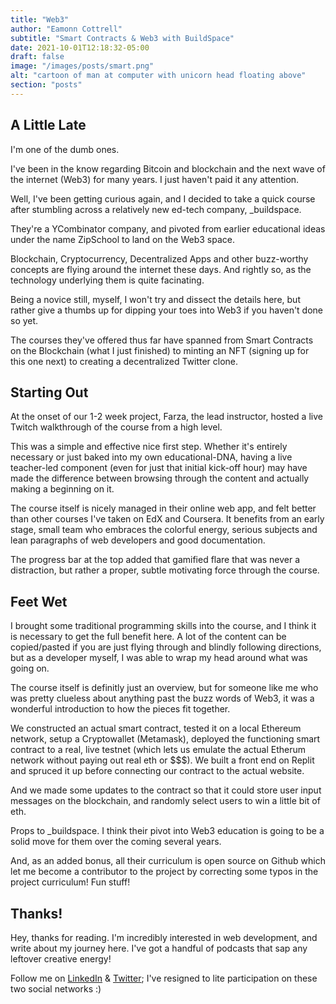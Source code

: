 ```yaml
---
title: "Web3"
author: "Eamonn Cottrell"
subtitle: "Smart Contracts & Web3 with BuildSpace"
date: 2021-10-01T12:18:32-05:00
draft: false
image: "/images/posts/smart.png"
alt: "cartoon of man at computer with unicorn head floating above"
section: "posts"
---
```


## A Little Late

I'm one of the dumb ones.

I've been in the know regarding Bitcoin and blockchain and the next wave of the internet (Web3) for many years. I just haven't paid it any attention.

Well, I've been getting curious again, and I decided to take a quick course after stumbling across a relatively new ed-tech company, _buildspace.

They're a YCombinator company, and pivoted from earlier educational ideas under the name ZipSchool to land on the Web3 space.

Blockchain, Cryptocurrency, Decentralized Apps and other buzz-worthy concepts are flying around the internet these days. And rightly so, as the technology underlying them is quite facinating.

Being a novice still, myself, I won't try and dissect the details here, but rather give a thumbs up for dipping your toes into Web3 if you haven't done so yet.

The courses they've offered thus far have spanned from Smart Contracts on the Blockchain (what I just finished) to minting an NFT (signing up for this one next) to creating a decentralized Twitter clone.

## Starting Out

At the onset of our 1-2 week project, Farza, the lead instructor, hosted a live Twitch walkthrough of the course from a high level.

This was a simple and effective nice first step. Whether it's entirely necessary or just baked into my own educational-DNA, having a live teacher-led component (even for just that initial kick-off hour) may have made the difference between browsing through the content and actually making a beginning on it.

The course itself is nicely managed in their online web app, and felt better than other courses I've taken on EdX and Coursera. It benefits from an early stage, small team who embraces the colorful energy, serious subjects and lean paragraphs of web developers and good documentation.

The progress bar at the top added that gamified flare that was never a distraction, but rather a proper, subtle motivating force through the course.

## Feet Wet

I brought some traditional programming skills into the course, and I think it is necessary to get the full benefit here. A lot of the content can be copied/pasted if you are just flying through and blindly following directions, but as a developer myself, I was able to wrap my head around what was going on.

The course itself is definitly just an overview, but for someone like me who was pretty clueless about anything past the buzz words of Web3, it was a wonderful introduction to how the pieces fit together.

We constructed an actual smart contract, tested it on a local Ethereum network, setup a Cryptowallet (Metamask), deployed the functioning smart contract to a real, live testnet (which lets us emulate the actual Etherum network without paying out real eth or $$$). We built a front end on Replit and spruced it up before connecting our contract to the actual website.

And we made some updates to the contract so that it could store user input messages on the blockchain, and randomly select users to win a little bit of eth.

Props to _buildspace. I think their pivot into Web3 education is going to be a solid move for them over the coming several years.

And, as an added bonus, all their curriculum is open source on Github which let me become a contributor to the project by correcting some typos in the project curriculum! Fun stuff!

## Thanks!

Hey, thanks for reading. I'm incredibly interested in web development, and write about my journey here. I've got a handful of podcasts that sap any leftover creative energy!

Follow me on [LinkedIn](https://linkedin.com/in/eamonncottrell) & [Twitter](https://twitter.com/eamonncottrell); I've resigned to lite participation on these two social networks :)